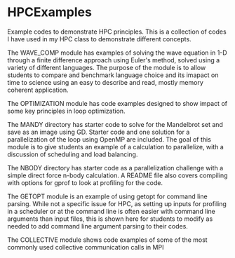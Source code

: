 # HPCExamples
Example codes to demonstrate HPC principles. This is a collection of codes I have used in my HPC class to demonstrate different concepts.

The WAVE_COMP module has examples of solving the wave equation in 1-D through a finite difference approach using Euler's method, solved using a variety of different languages. The purpose of the module is to allow students to compare and benchmark language choice and its imapact on time to science using an easy to describe and read, mostly memory coherent application.

The OPTIMIZATION module has code examples designed to show impact of some key principles in loop optimization.

The MANDY directory has starter code to solve for the Mandelbrot set and save as an image using GD. Starter code and one solution for a parallelization of the loop using OpenMP are included. The goal of this module is to give students an example of a calculation to parallelize, with a discussion of scheduling and load balancing.

The NBODY directory has starter code as a parallelization challenge with a simple direct force n-body calculation. A README file also covers compiling with options for gprof to look at profiling for the code.

The GETOPT module is an example of using getopt for command line parsing. While not a specific issue for HPC, as setting up inputs for profiling in a scheduler or at the command line is often easier with command line arguments than input files, this is shown here for students to modify as needed to add command line argument parsing to their codes.

The COLLECTIVE module shows code examples of some of the most commonly used collective communication calls in MPI

